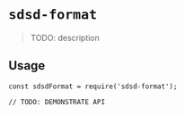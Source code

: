 # `sdsd-format`

> TODO: description

## Usage

```
const sdsdFormat = require('sdsd-format');

// TODO: DEMONSTRATE API
```
